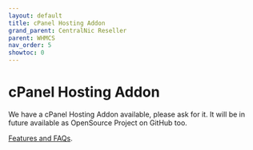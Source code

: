 ```yaml
---
layout: default
title: cPanel Hosting Addon
grand_parent: CentralNic Reseller
parent: WHMCS
nav_order: 5
showtoc: 0
---
```


# cPanel Hosting Addon

We have a cPanel Hosting Addon available, please ask for it.
It will be in future available as OpenSource Project on GitHub too.

[Features and FAQs](https://kb.centralnicreseller.com/hosting/cpanel).
